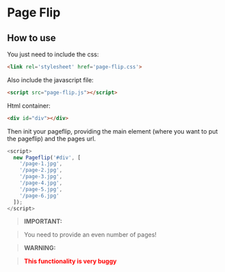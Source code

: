 # Page Flip

## How to use
You just need to include the css:
```html
<link rel='stylesheet' href='page-flip.css'>
```
Also include the javascript file:
```html
<script src="page-flip.js"></script>
```

Html container:
```html
<div id="div"></div>
```

Then init your pageflip, providing the main element (where you want to put the pageflip) and the pages url.


```js
<script>
  new Pageflip('#div', [
    '/page-1.jpg',
    '/page-2.jpg',
    '/page-3.jpg',
    '/page-4.jpg',
    '/page-5.jpg',
    '/page-6.jpg'
  ]);
</script>
```

> **IMPORTANT:**

> You need to provide an even number of pages!

> **WARNING:**

> <span style="color: red; font-weight: bold;">This functionality is very buggy</span>